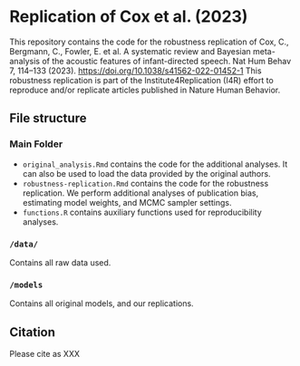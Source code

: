 # Replication of Cox et al. (2023)

This repository contains the code for the robustness replication of Cox, C., Bergmann, C., Fowler, E. et al. A systematic review and Bayesian meta-analysis of the acoustic features of infant-directed speech. Nat Hum Behav 7, 114–133 (2023). https://doi.org/10.1038/s41562-022-01452-1
This robustness replication is part of the Institute4Replication (I4R) effort to reproduce and/or replicate articles published in Nature Human Behavior. 


## File structure

### Main Folder
- `original_analysis.Rmd` contains the code for the additional analyses. It can also be used to load the data provided by the original authors.
- `robustness-replication.Rmd` contains the code for the robustness replication. We perform additional analyses of publication bias, estimating model weights, and MCMC sampler settings. 
- `functions.R` contains auxiliary functions used for reproducibility analyses.

### `/data/`
Contains all raw data used.

### `/models` 
Contains all original models, and our replications. 


## Citation

Please cite as XXX
